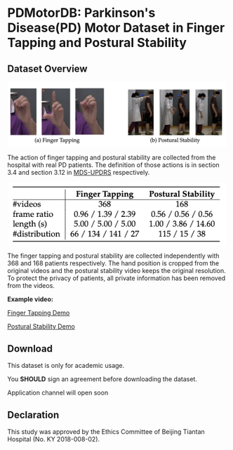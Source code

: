 # PDMotorDB: Parkinson's Disease(PD) Motor Dataset in Finger Tapping and Postural Stability


## Dataset Overview

<img src="actions.png" width = "500"  alt="" align=center />

The action of finger tapping and postural stability are collected from the hospital with real PD patients. The definition of those actions is in section 3.4 and section 3.12 in [MDS-UPDRS](https://www.movementdisorders.org/MDS/MDS-Rating-Scales/MDS-Unified-Parkinsons-Disease-Rating-Scale-MDS-UPDRS.htm) respectively.

<img src="metric.png" width = "500"  alt="" align=center />

The finger tapping and postural stability are collected independently with 368 and 168 patients respectively. The hand position is cropped from the original videos and the postural stability video keeps the original resolution. To protect the privacy of patients, all private information has been removed from the videos. 


**Example video:**

 [Finger Tapping Demo](./finger_tapping_demo.mp4) 
 
 [Postural Stability Demo](./postural_stability_demo.mp4)

## Download

This dataset is only for academic usage.

You **SHOULD** sign an agreement before downloading the dataset.

Application channel will open soon

## Declaration 

This study was approved by the Ethics Committee of Beijing Tiantan Hospital (No. KY 2018-008-02).
